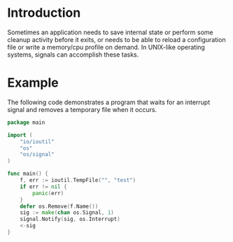 # Introduction

Sometimes an application needs to save internal state or perform some cleanup activity before it exits, or needs to be able to reload a configuration file or write a memory/cpu profile on demand.  In UNIX-like operating systems, signals can accomplish these tasks.

# Example

The following code demonstrates a program that waits for an interrupt signal and removes a temporary file when it occurs.

```go
package main

import (
	"io/ioutil"
	"os"
	"os/signal"
)

func main() {
	f, err := ioutil.TempFile("", "test")
	if err != nil {
		panic(err)
	}
	defer os.Remove(f.Name())
	sig := make(chan os.Signal, 1)
	signal.Notify(sig, os.Interrupt)
	<-sig
}
```